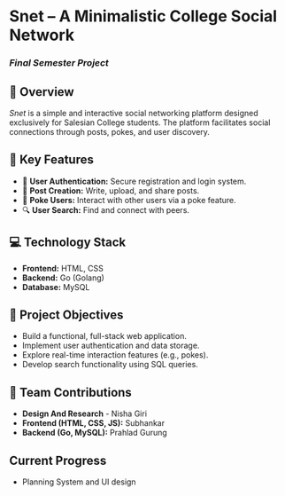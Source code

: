 # **Snet – A Minimalistic College Social Network**  
### *Final Semester Project*  

## 📌 Overview  
*Snet* is a simple and interactive social networking platform designed exclusively for Salesian College students. The platform facilitates social connections through posts, pokes, and user discovery.  

## 🚀 Key Features  
- 📝 **User Authentication:** Secure registration and login system.  
- 💬 **Post Creation:** Write, upload, and share posts.  
- 👋 **Poke Users:** Interact with other users via a poke feature.  
- 🔍 **User Search:** Find and connect with peers.  

## 💻 Technology Stack  
- **Frontend:** HTML, CSS  
- **Backend:** Go (Golang)  
- **Database:** MySQL  

## 🎯 Project Objectives  
- Build a functional, full-stack web application.  
- Implement user authentication and data storage.  
- Explore real-time interaction features (e.g., pokes).  
- Develop search functionality using SQL queries.  

## 👥 Team Contributions  
- **Design And Research** - Nisha Giri
- **Frontend (HTML, CSS, JS):** Subhankar  
- **Backend (Go, MySQL):** Prahlad Gurung  

## Current Progress
- Planning System and UI design
